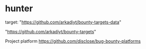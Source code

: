 # hunter


target:
"https://github.com/arkadiyt/bounty-targets-data"

"https://github.com/arkadiyt/bounty-targets"

Project platform
https://github.com/disclose/bug-bounty-platforms


